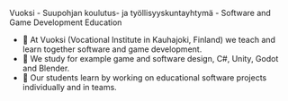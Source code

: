 Vuoksi - Suupohjan koulutus- ja työllisyyskuntayhtymä - Software and Game Development Education
* 🔭 At Vuoksi (Vocational Institute in Kauhajoki, Finland) we teach and learn together software and game development.
* 🌱 We study for example game and software design, C#, Unity, Godot and Blender.
* 🌱 Our students learn by working on educational software projects individually and in teams.

